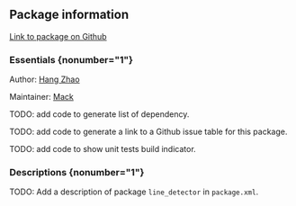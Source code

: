 <div id='line_detector-autogenerated' markdown='1'>


<!-- do not edit this file, autogenerated -->

## Package information 

[Link to package on Github](github:org=duckietown,repo=Software,path=10-lane-control/line_detector,branch=andrea-config)

### Essentials {nonumber="1"}

Author: [Hang Zhao](mailto:hangzhao@mit.edu)

Maintainer: [Mack](mailto:mack@duckietown.org)

TODO: add code to generate list of dependency.

TODO: add code to generate a link to a Github issue table for this package.

TODO: add code to show unit tests build indicator.

### Descriptions {nonumber="1"}

TODO: Add a description of package `line_detector` in `package.xml`.



</div>

